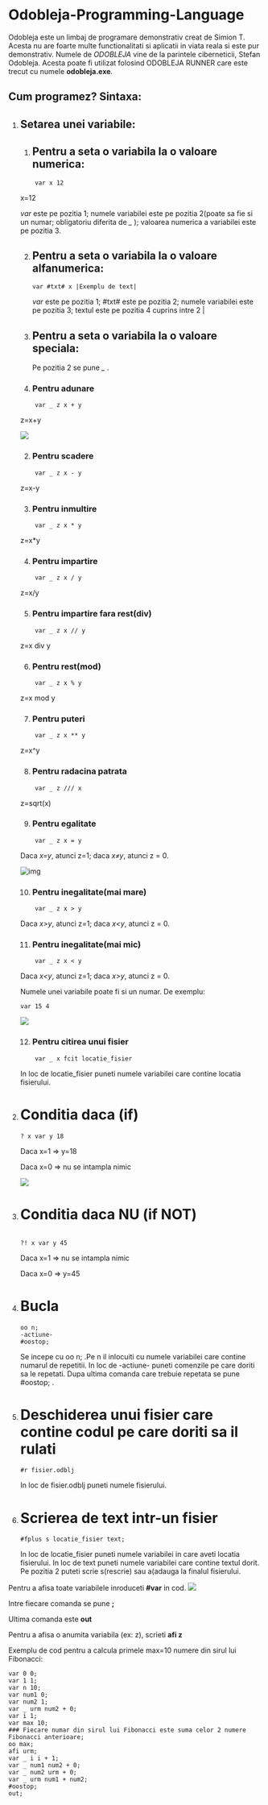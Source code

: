# Odobleja-Programming-Language

   Odobleja este un limbaj de programare demonstrativ creat de Simion T. Acesta nu are foarte multe functionalitati si aplicatii in viata reala si este pur demonstrativ. Numele de *ODOBLEJA* vine de la parintele ciberneticii, Stefan Odobleja. Acesta poate fi utilizat folosind ODOBLEJA RUNNER care este trecut cu numele **odobleja.exe**.

## Cum programez? Sintaxa:
 1. ## Setarea unei variabile:
    1. ##   Pentru a seta o variabila la o valoare numerica:
      ```odobleja
          var x 12
       ```
      x=12

      *var* este pe pozitia 1; numele variabilei este pe pozitia 2(poate sa fie si un numar; obligatoriu diferita de *_* ); valoarea numerica a variabilei este pe pozitia 3.

    2. ##   Pentru a seta o variabila la o valoare alfanumerica:
   
       ```odobleja
       var #txt# x |Exemplu de text|
       ```
       *var* este pe pozitia 1; #txt# este pe pozitia 2; numele variabilei este pe pozitia 3; textul este pe pozitia 4 cuprins intre 2 |
    3. ##   Pentru a seta o variabila la o valoare speciala:

       Pe pozitia 2 se pune *_* . 

      1. ###     Pentru adunare

      ```odobleja
          var _ z x + y   
       ```
       z=x+y

       ![](https://github.com/RoAstro/Odobleja-Programming-Language-/blob/main/plus.png?raw=true)


       2. ###     Pentru scadere

      ```odobleja
          var _ z x - y   
       ```
       z=x-y

       3.  ###     Pentru inmultire

      ```odobleja
          var _ z x * y   
       ```
       z=x*y

       4. ###     Pentru impartire

      ```odobleja
          var _ z x / y   
       ```
       z=x/y

       5. ###     Pentru impartire fara rest(div)

      ```odobleja
          var _ z x // y   
       ```
       z=x div y

       6. ###     Pentru rest(mod)

      ```odobleja
          var _ z x % y    
       ```
       z=x mod y

       7. ###     Pentru puteri

      ```odobleja
          var _ z x ** y   
       ```
       z=x^y

       8. ###     Pentru radacina patrata

      ```odobleja
          var _ z /// x     
       ```
       z=sqrt(x)

       9. ###     Pentru egalitate

      ```
          var _ z x = y    
       ```
      
       Daca *x=y*, atunci z=1; daca *x≠y*, atunci z = 0.


    ![img](https://github.com/RoAstro/Odobleja-Programming-Language-/blob/main/egal.png?raw=true)


      10. ###     Pentru inegalitate(mai mare)

      ```odobleja
          var _ z x > y    
       ```
       Daca *x>y*, atunci z=1; daca *x<y*, atunci z = 0.

      11.  ###     Pentru inegalitate(mai mic)

      ```odobleja
          var _ z x < y    
       ```
       Daca *x<y*, atunci z=1; daca *x>y*, atunci z = 0.

    Numele unei variabile poate fi si un numar. De exemplu:
    ```
    var 15 4
     ```

      ![](https://github.com/RoAstro/Odobleja-Programming-Language-/blob/main/var%20nr.png?raw=true)
    
      12. ###     Pentru citirea unui fisier
      ```odobleja
          var _ x fcit locatie_fisier
      ```
    In loc de locatie_fisier puneti numele variabilei care contine locatia fisierului.
  3. # Conditia **daca** (**if**)
     ```
     ? x var y 18
     ```
     Daca x=1 => y=18
     
     Daca x=0 => nu se intampla nimic

     ![](https://github.com/RoAstro/Odobleja-Programming-Language-/blob/main/daca.png?raw=true)
     
  4. # Conditia **daca NU** (**if NOT**)
     ```
     
     ?! x var y 45
     ```
     Daca x=1 => nu se intampla nimic
     
     Daca x=0 => y=45
  5. # Bucla
     ```odobleja
     oo n;
     -actiune-
     #oostop;
     ```
     Se incepe cu oo n; .Pe n il inlocuiti cu numele variabilei care contine numarul de repetitii. In loc de -actiune- puneti comenzile pe care doriti sa le repetati. Dupa ultima comanda care trebuie repetata se pune #oostop; .
  6. # Deschiderea unui fisier care contine codul pe care doriti sa il rulati
     ```odobleja
     #r fisier.odblj
     ```
     In loc de fisier.odblj puneti numele fisierului.

  7. # Scrierea de text intr-un fisier
     ```odobleja
     #fplus s locatie_fisier text;
     ```
     In loc de locatie_fisier puneti numele variabilei in care aveti locatia fisierului. In loc de text puneti numele variabilei care contine textul dorit. Pe pozitia 2 puteti scrie s(rescrie) sau a(adauga la finalul fisierului.


Pentru a afisa toate variabilele inroduceti **#var** in cod.
![](https://github.com/RoAstro/Odobleja-Programming-Language-/blob/main/%23var.png?raw=true)

Intre fiecare comanda se pune **;**

Ultima comanda este **out**

Pentru a afisa o anumita variabila (ex: z), scrieti **afi z**



Exemplu de cod pentru a calcula primele max=10 numere din sirul lui Fibonacci:

```odobleja
var 0 0;
var 1 1;
var n 10;
var num1 0;
var num2 1;
var _ urm num2 + 0;
var i 1;
var max 10;
### Fiecare numar din sirul lui Fibonacci este suma celor 2 numere Fibonacci anterioare;
oo max;
afi urm;
var _ i i + 1;
var _ num1 num2 + 0;
var _ num2 urm + 0;
var _ urm num1 + num2;
#oostop;
out;
```
     
     
        
